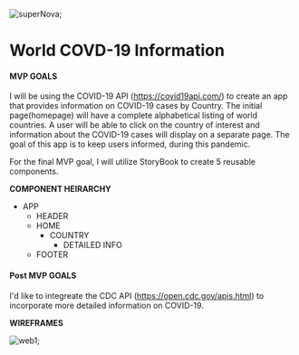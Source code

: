 ![superNova](https://imgur.com/pxrkv9N.gif);

# World COVD-19 Information

#### MVP GOALS

I will be using the COVID-19 API (https://covid19api.com/) to create an app that provides information on COVID-19 cases by Country. The initial page(homepage) will have a complete alphabetical listing of world countries. A user will be able to click on the country of interest and information about the COVID-19 cases will display on a separate page. The goal of this app is to keep users informed, during this pandemic.

For the final MVP goal, I will utilize StoryBook to create 5 reusable components.

**COMPONENT HEIRARCHY**

- APP
  - HEADER
  - HOME
    - COUNTRY
      - DETAILED INFO
  - FOOTER

#### Post MVP GOALS

I'd like to integreate the CDC API (https://open.cdc.gov/apis.html) to incorporate more detailed information on COVID-19.

**WIREFRAMES**

![web1](https://xd.adobe.com/view/c3fc54ec-cdba-4c71-4b1c-5a4dc49cd0d4-b5cd/.png);
